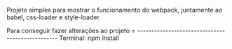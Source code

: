 Projeto simples para mostrar o funcionamento do webpack, juntamente ao babel, css-loader e style-loader.

Para conseguir fazer alterações ao projeto =
*-------------------------------------------------*
Terminal: npm install